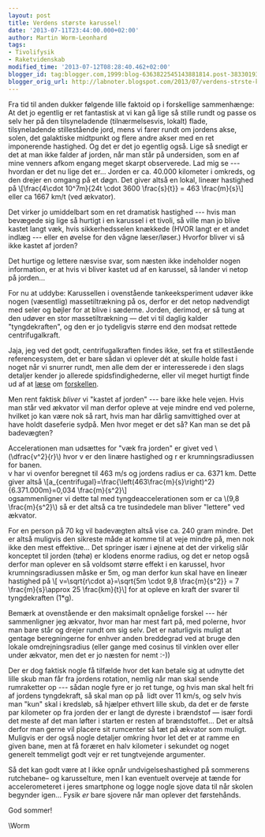 ```yaml
---
layout: post
title: Verdens største karussel!
date: '2013-07-11T23:44:00.000+02:00'
author: Martin Worm-Leonhard
tags:
- Tivolifysik
- Raketvidenskab
modified_time: '2013-07-12T08:28:40.462+02:00'
blogger_id: tag:blogger.com,1999:blog-6363822545143881814.post-3833019344016597392
blogger_orig_url: http://labnoter.blogspot.com/2013/07/verdens-strste-karussel.html
---
```


Fra tid til anden dukker følgende lille faktoid op i forskellige
sammenhænge: At det jo egentlig er ret fantastisk at vi kan gå lige så
stille rundt og passe os selv her på den tilsyneladende
(tilnærmelsesvis, lokalt) flade, tilsyneladende stillestående jord, mens
vi farer rundt om jordens akse, solen, det galaktiske midtpunkt og flere
andre akser med en ret imponerende hastighed. Og det er det jo egentlig
også. Lige så snedigt er det at man ikke falder af jorden, når man står
på undersiden, som en af mine venners afkom engang meget skarpt
observerede.
Lad mig se --- hvordan er det nu lige det er... Jorden er ca. 40.000
kilometer i omkreds, og den drejer en omgang på et døgn. Det giver altså
en lokal, lineær hastighed på
\\[\frac{4\cdot 10^7m}{24t \cdot 3600 \frac{s}{t}} = 463 \frac{m}{s}\\]
eller ca 1667 km/t (ved ækvator).

Det virker jo umiddelbart som en ret dramatisk hastighed --- hvis man
bevægede sig lige så hurtigt i en karussel i et tivoli, så ville man jo
blive kastet langt væk, hvis sikkerhedsselen knækkede (HVOR langt er et
andet indlæg --- eller en øvelse for den vågne læser/løser.) Hvorfor
bliver vi så ikke kastet af jorden?

Det hurtige og lettere næsvise svar, som næsten ikke indeholder nogen
information, er at hvis vi bliver kastet ud af en karussel, så lander vi
netop på jorden... 

For nu at uddybe: Karussellen i ovenstående tankeeksperiment udøver ikke
nogen (væsentlig) massetiltrækning på os, derfor er det netop nødvendigt
med seler og bøjler for at blive i sæderne. Jorden, derimod, er så tung
at den udøver en stor massetiltrækning — det vi til daglig kalder
"tyngdekraften", og den er jo tydeligvis større end den modsat rettede
centrifugalkraft. 

Jaja, jeg ved det godt, centrifugalkraften findes
ikke, set fra et stillestående referencesystem, det er bare sådan vi
oplever dét at skulle holde fast i noget når vi snurrer rundt, men alle
dem der er interesserede i den slags detaljer kender jo allerede
spidsfindighederne, eller vil meget hurtigt finde ud af at
[læse](https://en.wikipedia.org/wiki/Centrifugal_force) om
[forskellen](https://en.wikipedia.org/wiki/Centripetal_force).

Men rent faktisk *bliver* vi "kastet af jorden" --- bare ikke hele vejen.
Hvis man står ved ækvator vil man derfor opleve at veje mindre end ved
polerne, hvilket jo kan være nok så rart, hvis man har dårlig
samvittighed over at have holdt daseferie sydpå. Men hvor meget er det
så? Kan man se det på badevægten?

Accelerationen man udsættes for "væk fra jorden" er givet ved
\\(\dfrac{v^2}{r}\\) hvor v er den linære hastighed og r er
krumningsradiussen for banen.  
v har vi ovenfor beregnet til 463 m/s og
jordens radius er ca. 6371 km. Dette giver altså 
\\[a_{centrifugal}=\frac{\left(463\frac{m}{s}\right)^2}{6.371.000m}=0,034 \frac{m}{s^2}\\]  
ogsammenligner vi dette tal med tyngdeaccelerationen som er ca \\(9,8
\frac{m}{s^2}\\) så er det altså ca tre tusindedele man bliver
"lettere" ved ækvator. 

For en person på 70 kg vil badevægten altså vise
ca. 240 gram mindre. Det er altså muligvis den sikreste måde at komme
til at veje mindre på, men nok ikke den mest effektive... Det springer
især i øjnene at det der virkelig slår konceptet til jorden (tøhø) er
klodens enorme radius, og det er netop også derfor man oplever en så
voldsomt større effekt i en karussel, hvor krumningsradiussen måske er
5m, og man derfor kun skal have en lineær hastighed på \\[
v=\sqrt{r\cdot a}=\sqrt{5m \cdot 9,8 \frac{m}{s^2}} = 7
\frac{m}{s}\approx 25 \frac{km}{t}\\] for at opleve en kraft der
svarer til tyngdekraften (1*g).

Bemærk at ovenstående er den maksimalt opnåelige forskel --- hér
sammenligner jeg ækvator, hvor man har mest fart på, med polerne, hvor
man bare står og drejer rundt om sig selv. Det er naturligvis muligt at
gentage beregningerne for enhver anden breddegrad ved at bruge den
lokale omdrejningsradius (eller gange med cosinus til vinklen over eller
under ækvator, men det er jo næsten for nemt :-))

Der er dog faktisk nogle få tilfælde hvor det kan betale sig at udnytte
det lille skub man får fra jordens rotation, nemlig når man skal sende
rumraketter op --- sådan nogle fyre er jo ret tunge, og hvis man skal helt
fri af jordens tyngdekraft, så skal man op på  lidt over 11 km/s, og
selv hvis man "kun" skal i kredsløb, så hjælper ethvert lille skub, da
det er de første par kilometer op fra jorden der er langt de dyreste i
brændstof — især fordi det meste af det man løfter i starten er resten
af brændstoffet... Det er altså derfor man gerne vil placere sit
rumcenter så tæt på ækvator som muligt. Muligvis er der også nogle
detaljer omkring hvor let det er at ramme en given bane, men at få
foræret en halv kilometer i sekundet og noget generelt temmeligt godt
vejr er ret tungtvejende argumenter.

Så det kan godt være at I ikke opnår undvigelseshastighed på sommerens
rutchebane– og karusselture, men I kan eventuelt overveje at tænde for
accelerometeret i jeres smartphone og logge nogle sjove data til når
skolen begynder igen... Fysik *er* bare sjovere når man oplever det
førstehånds.

God sommer!

\\Worm
